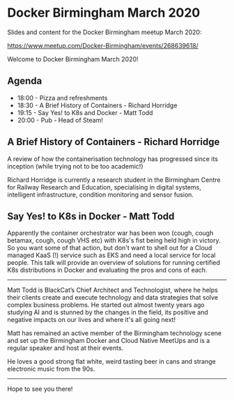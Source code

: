 # Docker Birmingham March 2020

Slides and content for the Docker Birmingham meetup March 2020:

https://www.meetup.com/Docker-Birmingham/events/268639618/

Welcome to Docker Birmingham March 2020!

Agenda
----------

* 18:00 - Pizza and refreshments
* 18:30 - A Brief History of Containers - Richard Horridge
* 19:15 - Say Yes! to K8s and Docker - Matt Todd
* 20:00 - Pub - Head of Steam!


A Brief History of Containers - Richard Horridge
------------------------------------------------------------------

A review of how the containerisation technology has progressed since its inception (while trying not to be too academic!)


Richard Horridge is currently a research student in the Birmingham
Centre for Railway Research and Education, specialising in digital
systems, intelligent infrastructure, condition monitoring and
sensor fusion.

Say Yes! to K8s in Docker - Matt Todd
----------------------------------------------------------

Apparently the container orchestrator war has been won (cough, cough betamax, cough, cough VHS etc) with K8s's fist being held high in victory. So you want some of that action, but don't want to shell out for a Cloud managed KaaS (!) service such as EKS and need a local service for local people. This talk will provide an overview of solutions for running certified K8s distributions in Docker and evaluating the pros and cons of each.

---

Matt Todd is BlackCat’s Chief Architect and Technologist, where he helps their clients create and execute technology and data strategies that solve complex business problems. He started out almost twenty years ago studying AI and is stunned by the changes in the field, its positive and negative impacts on our lives and where it's all going next!

Matt has remained an active member of the Birmingham technology scene and set up the Birmingham Docker and Cloud Native MeetUps and is a regular speaker and host at their events.

He loves a good strong flat white, weird tasting beer in cans and strange electronic music from the 90s.

-----

Hope to see you there!
